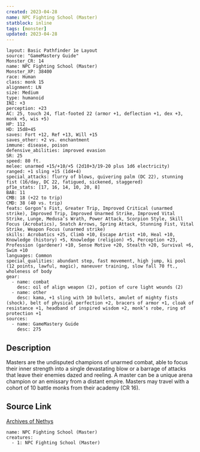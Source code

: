 ```yaml
---
created: 2023-04-28
name: NPC Fighting School (Master)
statblock: inline
tags: [monster]
updated: 2023-04-28
---
```

```statblock
layout: Basic Pathfinder 1e Layout
source: "GameMastery Guide"
Monster_CR: 14
name: NPC Fighting School (Master)
Monster_XP: 38400
race: Human
class: monk 15
alignment: LN
size: Medium
type: humanoid
INI: +3
perception: +23
AC: 25, touch 24, flat-footed 22 (armor +1, deflection +1, dex +3, monk +5, wis +5)
HP: 112
HD: 15d8+45
saves: Fort +12, Ref +13, Will +15
saves_other: +2 vs. enchantment
immune: disease, poison
defensive_abilities: improved evasion
SR: 25
speed: 80 ft.
melee: unarmed +15/+10/+5 (2d10+3/19-20 plus 1d6 electricity)
ranged: +1 sling +15 (1d4+4)
special_attacks: flurry of blows, quivering palm (DC 22), stunning fist (16/day, DC 22, fatigued, sickened, staggered)
pf1e_stats: [17, 16, 14, 10, 20, 8]
BAB: 11
CMB: 18 (+22 to trip)
CMD: 38 (40 vs. trip)
feats: Gorgon’s Fist, Greater Trip, Improved Critical (unarmed strike), Improved Trip, Improved Unarmed Strike, Improved Vital Strike, Lunge, Medusa’s Wrath, Power Attack, Scorpion Style, Skill Focus (Acrobatics), Snatch Arrows, Spring Attack, Stunning Fist, Vital Strike, Weapon Focus (unarmed strike)
skills: Acrobatics +25, Climb +10, Escape Artist +10, Heal +10, Knowledge (history) +5, Knowledge (religion) +5, Perception +23, Profession (gardener) +10, Sense Motive +20, Stealth +20, Survival +6, Swim +10
languages: Common
special_qualities: abundant step, fast movement, high jump, ki pool (12 points, lawful, magic), maneuver training, slow fall 70 ft., wholeness of body
gear:
  - name: combat
    desc: oil of align weapon (2), potion of cure light wounds (2)
  - name: other
    desc: kama, +1 sling with 10 bullets, amulet of mighty fists (shock), belt of physical perfection +2, bracers of armor +1, cloak of resistance +1, headband of inspired wisdom +2, monk’s robe, ring of protection +1
sources:
  - name: GameMastery Guide
    desc: 275
```
## Description
Masters are the undisputed champions of unarmed combat, able to focus their inner strength into a single devastating blow or a barrage of attacks that leave their enemies dazed and reeling. A master can be a unique arena champion or an emissary from a distant empire. Masters may travel with a cohort of 10 battle monks from their academy (CR 16).
## Source Link
[Archives of Nethys](https://aonprd.com/NPCDisplay.aspx?ItemName=Fighting%20School%20(Master))
```encounter-table
name: NPC Fighting School (Master)
creatures:
  - 1: NPC Fighting School (Master)
```
